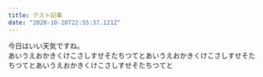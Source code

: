 ```yaml
---
title: テスト記事
date: "2020-10-28T22:55:37.121Z"
---
```


今日はいい天気ですね。
<br />
あいうえおかきくけこさしすせそたちつてとあいうえおかきくけこさしすせそたちつてとあいうえおかきくけこさしすせそたちつてと<br />

